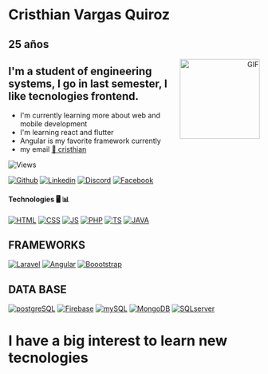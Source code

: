 # Cristhian Vargas Quiroz
## 25 años

<!-- <img width="30px" src="https://github.com/SatYu26/SatYu26/raw/master/Assets/Hi.gif" /> -->
<a align="right" title="Music? 🎧" href="https://www.youtube.com/watch?v=34Na4j8AVgA" target="_blank">
  <img align="right" alt="GIF" height="160px" src="https://64.media.tumblr.com/tumblr_ls4d3w5Jx61qazhhpo1_400.gifv" />
</a>

## I'm a student of engineering systems, I go in last semester, I like tecnologies frontend.

- I'm currently learning more about web and mobile development
- I'm learning react and flutter
- Angular is my favorite framework currently
- my email [:email: cristhian](cristhianingsis@gmail.com)

![Views](https://komarev.com/ghpvc/?username=cartory&color=blue&style=flat-square&label=PROFILE+VIEWS)

[![Github](https://img.shields.io/badge/Github-FFFFFF?style=for-the-badge&logo=github&color=grey)](https://github.com/CrissVargasUAGRM)
[![Linkedin](https://img.shields.io/badge/Linkedin-0077B5?style=for-the-badge&logo=linkedin&logoColor=white)](https://www.linkedin.com/in/cristhian-vargas-quiroz-309574210/)
[![Discord](https://img.shields.io/badge/Discord-7289DA?style=for-the-badge&logo=discord&logoColor=white)](https://discord.gg/NMvXJpxg)
[![Facebook](https://img.shields.io/badge/Facebook-7289DA?style=for-the-badge&logo=facebook&logoColor=white)](https://www.facebook.com/superbreakdance)

#### Technologies 🖥️ 📊

[![HTML](https://img.shields.io/badge/HTML5-E34F26?style=for-the-badge&logo=html5&logoColor=white)](https://devdocs.io/html/)
[![CSS](https://img.shields.io/badge/CSS3-1572B6?style=for-the-badge&logo=css3&logoColor=white)](https://devdocs.io/css/)
[![JS](https://img.shields.io/badge/JavaScript-F7DF1E?style=for-the-badge&logo=javascript&logoColor=black)](https://devdocs.io/javascript/)
[![PHP](https://img.shields.io/badge/PHP-777BB4?style=for-the-badge&logo=php&logoColor=white)](https://www.php.net)
[![TS](https://img.shields.io/badge/TypeScript-007ACC?style=for-the-badge&logo=typescript&logoColor=white)](https://devdocs.io/typescript/)
[![JAVA](https://img.shields.io/badge/Java-ED8B00?style=for-the-badge&logo=java&logoColor=white)](https://www.java.com/en/)

## FRAMEWORKS

[![Laravel](https://img.shields.io/badge/Laravel-FF2D20?style=for-the-badge&logo=laravel&logoColor=white)](https://laravel.com)
[![Angular](https://img.shields.io/badge/-angular-61DAFB?logo=angular&style=for-the-badge&color=red)](https://angular.io)
[![Boootstrap](https://img.shields.io/badge/Bootstrap-563D7C?style=for-the-badge&logo=bootstrap&logoColor=white)](https://getbootstrap.com)


## DATA BASE

[![postgreSQL](https://img.shields.io/badge/PostgreSQL-316192?style=for-the-badge&logo=postgresql&logoColor=white)](https://www.postgresql.org)
[![Firebase](https://img.shields.io/badge/-firebase-61DAFB?logo=firebase&style=for-the-badge&color=grey)](https://firebase.google.com)
[![mySQL](https://img.shields.io/badge/MySQL-0077B5?style=for-the-badge&logo=mysql&logoColor=white)](https://www.mysql.com)
[![MongoDB](https://img.shields.io/badge/-mongodb-61DAFB?logo=mongodb&style=for-the-badge&color=white)](https://www.mongodb.com)
[![SQLserver](https://img.shields.io/badge/SQLserver-0077B5?style=for-the-badge&logo=sqlserver&logoColor=blue)](https://docs.microsoft.com/en-us/sql/sql-server/?view=sql-server-ver15)

# I have a big interest to learn new tecnologies
